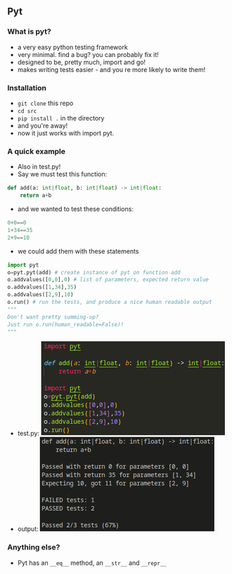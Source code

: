 ## Pyt
### What is pyt?
- a very easy python testing framework
- very minimal. find a bug? you can probably fix it!
- designed to be, pretty much, import and go!
- makes writing tests easier - and you re more likely to write them!
### Installation
- `git clone` this repo
- `cd src`
- `pip install .` in the directory
- and you're away!
- now it just works with import pyt.
### A quick example
- Also in test.py!
- Say we must test this function:
```py
def add(a: int|float, b: int|float) -> int|float:
    return a+b
```
- and we wanted to test these conditions:
```py
0+0==0
1+34==35
2+9==10
```
- we could add them with these statements
```py
import pyt
o=pyt.pyt(add) # create instance of pyt on function add
o.addvalues([0,0],0) # list of parameters, expected return value
o.addvalues([1,34],35) 
o.addvalues([2,9],10)
o.run() # run the tests, and produce a nice human readable output 
"""
Don't want pretty summing-up?
Just run o.run(human_readable=False)!
"""
```

- test.py:
![contents of test.py](img/test.py.png)
- output:
![output of test.py](img/test.py.output.png)
### Anything else?
- Pyt has an `__eq__` method, an `__str__` and `__repr__`

